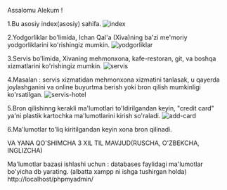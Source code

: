Assalomu Alekum !

1.Bu asosiy index(asosiy) sahifa.
![index](https://github.com/XAYTIMETOV/GitHub-WEB/assets/127207945/665078d4-ffde-4be6-96c8-922053cdc8a3)

2.Yodgorliklar bo'limida, Ichan Qal'a (Xiva)ning ba'zi me'moriy yodgorliklarini ko'rishingiz mumkin.
![yodgorliklar](https://github.com/XAYTIMETOV/GitHub-WEB/assets/127207945/ed8cf7ca-e54f-466d-af70-ad68d9accf6b)

3.Servis bo'limida, Xivaning mehmonxona, kafe-restoran, git, va boshqa xizmatlarini ko'rishingiz mumkin.
![servis](https://github.com/XAYTIMETOV/GitHub-WEB/assets/127207945/5b1ecc45-d32e-4b4a-a82f-311a45b3c112)

4.Masalan : servis xizmatidan mehmonxona xizmatini tanlasak, u qayerda joylashganini va online buyurtma berish yoki bron qilish mumkinligi ko'rsatilgan.
![servis-hotel](https://github.com/XAYTIMETOV/GitHub-WEB/assets/127207945/2a95b3e1-9d2a-4db8-88b2-c42dca32c702)

5.Bron qilishinng kerakli ma'lumotlari to'ldirilgandan keyin, "credit card" ya'ni plastik kartochka ma'lumotlarini kirish so'raladi.
![add-card](https://github.com/XAYTIMETOV/GitHub-WEB/assets/127207945/b2bf0698-6e99-4372-952c-46ccca9fd8d1)

6.Ma'lumotlar to'liq kiritilgandan keyin xona bron qilinadi.

VA YANA QO'SHIMCHA 3 XIL TIL MAVJUD(RUSCHA, O'ZBEKCHA, INGLIZCHA)

Ma'lumotlar bazasi ishlashi uchun : databases faylidagi ma'lumotlar bo'yicha db yarating. (albatta xampp ni ishga tushirgan holda) 
http://localhost/phpmyadmin/
